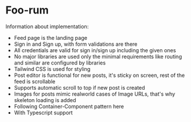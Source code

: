# Foo-rum

Information about implementation:

- Feed page is the landing page
- Sign in and Sign up, with form validations are there
- All credentials are valid for sign in/sign up including the given ones
- No major libraries are used only the minimal requirements like routing and similar are configured by libraries
- Tailwind CSS is used for styling
- Post editor is functional for new posts, it's sticky on screen, rest of the feed is scrollable
- Supports automatic scroll to top if new post is created
- Images for posts mimic realworld cases of Image URLs, that's why skeleton loading is added
- Following Container-Component pattern here
- With Typescript support
